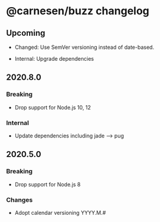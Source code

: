 # **@carnesen/buzz** changelog

## Upcoming

- Changed: Use SemVer versioning instead of date-based.

- Internal: Upgrade dependencies

## 2020.8.0

### Breaking

- Drop support for Node.js 10, 12

### Internal

- Update dependencies including jade --> pug

## 2020.5.0

### Breaking

- Drop support for Node.js 8

### Changes

- Adopt calendar versioning YYYY.M.#
